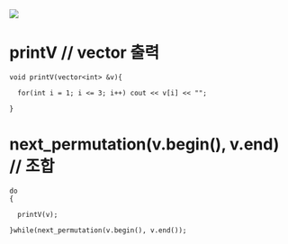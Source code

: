
<img src="https://capsule-render.vercel.app/api?type=waving&transparent&color=E5E5CB&height=300&section=header&text=Algorithm_Study&fontSize=90&fontColor=65647C" />



# printV // vector 출력

    void printV(vector<int> &v){

      for(int i = 1; i <= 3; i++) cout << v[i] << "";

    }


# next_permutation(v.begin(), v.end) // 조합

    do
    {
    
      printV(v);
      
    }while(next_permutation(v.begin(), v.end());
